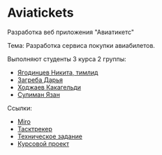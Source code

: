 # Aviatickets
Разработка веб приложения "Авиатикетс"

Тема:
Разработка сервиса покупки авиабилетов.

Выполняют студенты 3 курса 2 группы:
<ul>
  <li> <a href="https://vk.com/happyer29">Ягодинцев Никита, тимлид</a> </li>
  <li> <a href="https://vk.com/d.dasshh">Загреба Дарья</a> </li>
  <li> <a href="https://vk.com/id625668995">Ходжаев Какагельди</a> </li>
  <li> <a href="https://vk.com/yazan.soliman">Сулиман Язан</a> </li>
</ul>

Ссылки:
<ul>
  <li> <a href="https://miro.com/app/board/uXjVPgl3wTo=">Miro</a> </li>
  <li> <a href="https://zagreba.youtrack.cloud/agiles/141-3/current">Тасктрекер</a> </li>
  <li> <a href="https://docs.google.com/document/d/1yOEgS4BiW5rUPwgt6yw1k3NZLn7aF7Mj/edit">Техническое задание</a> </li>
  <li> <a href="https://docs.google.com/document/d/1nNbMLpUkHVoAkTr8IAPQyPBXNiHFQXfu/edit">Курсовой проект</a> </li>
</ul>

